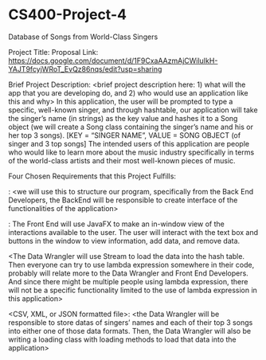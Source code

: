 # CS400-Project-4
Database of Songs from World-Class Singers

Project Title: <Database of Songs from World-Class Singers>
Proposal Link: https://docs.google.com/document/d/1F9CxaAAzmAjCWiluIkH-YAJT9fcyjWRoT_EvQz86nqs/edit?usp=sharing

Brief Project Description:
<brief project description here: 1) what will the app that you are developing do, and 2) who would use an application like this and why>
	In this application, the user will be prompted to type a specific, well-known singer, and through hashtable, our application will take the singer’s name (in strings) as the key value and hashes it to a Song object (we will create a Song class containing the singer’s name and his or her top 3 songs). 
[KEY = “SINGER NAME”, VALUE = SONG OBJECT (of singer and 3 top songs]
	The intended users of this application are people who would like to learn more about the music industry specifically in terms of the world-class artists and their most well-known pieces of music. 

Four Chosen Requirements that this Project Fulfills:

<Hash Table Data Structure>: <we will use this to structure our program, specifically from the Back End Developers, the BackEnd will be responsible to create interface of the functionalities of the application>

<JavaFX>: The Front End will use JavaFX to make an in-window view of the interactions available to the user. The user will interact with the text box and buttons in the window to view information, add data, and remove data.

<Streams and Lambda Expressions><The Data Wrangler will use Stream to load the data into the hash table. Then everyone can try to use lambda expression somewhere in their code, probably will relate more to the Data Wrangler and Front End Developers. And since there might be multiple people using lambda expression, there will not be a specific functionality limited to the use of lambda expression in this application>
	
<CSV, XML, or JSON formatted file>: <the Data Wrangler will be responsible to store datas of singers’ names and each of their top 3 songs into either one of those data formats. Then, the Data Wrangler will also be writing a loading class with loading methods to load that data into the application>
